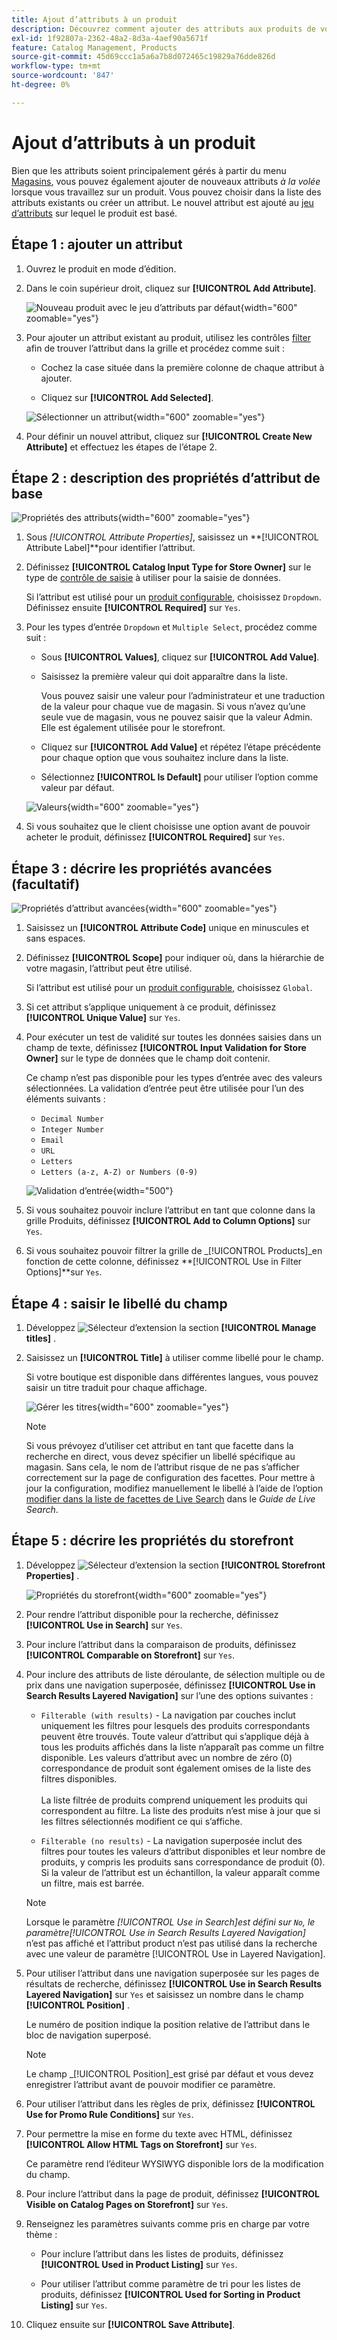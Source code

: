```yaml
---
title: Ajout d’attributs à un produit
description: Découvrez comment ajouter des attributs aux produits de votre catalogue.
exl-id: 1f92807a-2362-48a2-8d3a-4aef90a5671f
feature: Catalog Management, Products
source-git-commit: 45d69ccc1a5a6a7b8d072465c19829a76dde826d
workflow-type: tm+mt
source-wordcount: '847'
ht-degree: 0%

---
```


# Ajout d’attributs à un produit

Bien que les attributs soient principalement gérés à partir du menu [Magasins](../stores-purchase/stores-menu.md), vous pouvez également ajouter de nouveaux attributs _à la volée_ lorsque vous travaillez sur un produit. Vous pouvez choisir dans la liste des attributs existants ou créer un attribut. Le nouvel attribut est ajouté au [jeu d’attributs](../catalog/attribute-sets.md) sur lequel le produit est basé.

## Étape 1 : ajouter un attribut

1. Ouvrez le produit en mode d’édition.

1. Dans le coin supérieur droit, cliquez sur **[!UICONTROL Add Attribute]**.

   ![Nouveau produit avec le jeu d’attributs par défaut](./assets/product-attribute-add.png){width="600" zoomable="yes"}

1. Pour ajouter un attribut existant au produit, utilisez les contrôles [filter](../getting-started/admin-grid-controls.md) afin de trouver l’attribut dans la grille et procédez comme suit :

   - Cochez la case située dans la première colonne de chaque attribut à ajouter.

   - Cliquez sur **[!UICONTROL Add Selected]**.

   ![Sélectionner un attribut](./assets/product-attribute-add-select.png){width="600" zoomable="yes"}

1. Pour définir un nouvel attribut, cliquez sur **[!UICONTROL Create New Attribute]** et effectuez les étapes de l’étape 2.

## Étape 2 : description des propriétés d’attribut de base

![Propriétés des attributs](./assets/product-attribute-add-new.png){width="600" zoomable="yes"}

1. Sous _[!UICONTROL Attribute Properties]_, saisissez un **[!UICONTROL Attribute Label]**pour identifier l’attribut.

1. Définissez **[!UICONTROL Catalog Input Type for Store Owner]** sur le type de [contrôle de saisie](attributes-input-types.md) à utiliser pour la saisie de données.

   Si l’attribut est utilisé pour un [produit configurable](product-create-configurable.md), choisissez `Dropdown`. Définissez ensuite **[!UICONTROL Required]** sur `Yes`.

1. Pour les types d’entrée `Dropdown` et `Multiple Select`, procédez comme suit :

   - Sous **[!UICONTROL Values]**, cliquez sur **[!UICONTROL Add Value]**.

   - Saisissez la première valeur qui doit apparaître dans la liste.

     Vous pouvez saisir une valeur pour l’administrateur et une traduction de la valeur pour chaque vue de magasin. Si vous n’avez qu’une seule vue de magasin, vous ne pouvez saisir que la valeur Admin. Elle est également utilisée pour le storefront.

   - Cliquez sur **[!UICONTROL Add Value]** et répétez l’étape précédente pour chaque option que vous souhaitez inclure dans la liste.

   - Sélectionnez **[!UICONTROL Is Default]** pour utiliser l’option comme valeur par défaut.

   ![Valeurs](./assets/product-attribute-add-values-colors.png){width="600" zoomable="yes"}

1. Si vous souhaitez que le client choisisse une option avant de pouvoir acheter le produit, définissez **[!UICONTROL Required]** sur `Yes`.

## Étape 3 : décrire les propriétés avancées (facultatif)

![ Propriétés d’attribut avancées ](./assets/product-attribute-advanced-attribute-properties.png){width="600" zoomable="yes"}

1. Saisissez un **[!UICONTROL Attribute Code]** unique en minuscules et sans espaces.

1. Définissez **[!UICONTROL Scope]** pour indiquer où, dans la hiérarchie de votre magasin, l’attribut peut être utilisé.

   Si l’attribut est utilisé pour un [produit configurable](product-create-configurable.md), choisissez `Global`.

1. Si cet attribut s’applique uniquement à ce produit, définissez **[!UICONTROL Unique Value]** sur `Yes`.

1. Pour exécuter un test de validité sur toutes les données saisies dans un champ de texte, définissez **[!UICONTROL Input Validation for Store Owner]** sur le type de données que le champ doit contenir.

   Ce champ n’est pas disponible pour les types d’entrée avec des valeurs sélectionnées. La validation d’entrée peut être utilisée pour l’un des éléments suivants :

   - `Decimal Number`
   - `Integer Number`
   - `Email`
   - `URL`
   - `Letters`
   - `Letters (a-z, A-Z) or Numbers (0-9)`

   ![Validation d’entrée](./assets/product-attribute-input-validation.png){width="500"}

1. Si vous souhaitez pouvoir inclure l’attribut en tant que colonne dans la grille Produits, définissez **[!UICONTROL Add to Column Options]** sur `Yes`.

1. Si vous souhaitez pouvoir filtrer la grille de _[!UICONTROL Products]_en fonction de cette colonne, définissez **[!UICONTROL Use in Filter Options]**sur `Yes`.

## Étape 4 : saisir le libellé du champ

1. Développez ![Sélecteur d’extension](../assets/icon-display-expand.png) la section **[!UICONTROL Manage titles]** .

1. Saisissez un **[!UICONTROL Title]** à utiliser comme libellé pour le champ.

   Si votre boutique est disponible dans différentes langues, vous pouvez saisir un titre traduit pour chaque affichage.

   ![Gérer les titres](./assets/product-attribute-add-manage-titles.png){width="600" zoomable="yes"}

   >[!NOTE]
   >
   > Si vous prévoyez d’utiliser cet attribut en tant que facette dans la recherche en direct, vous devez spécifier un libellé spécifique au magasin. Sans cela, le nom de l’attribut risque de ne pas s’afficher correctement sur la page de configuration des facettes. Pour mettre à jour la configuration, modifiez manuellement le libellé à l’aide de l’option [modifier dans la liste de facettes de Live Search](https://experienceleague.adobe.com/en/docs/commerce/live-search/live-search-admin/facets/facets-add#step-2-edit-facet-properties-optional) dans le _Guide de Live Search_.

## Étape 5 : décrire les propriétés du storefront

1. Développez ![Sélecteur d’extension](../assets/icon-display-expand.png) la section **[!UICONTROL Storefront Properties]** .

   ![Propriétés du storefront](./assets/product-attribute-add-storefront-properties.png){width="600" zoomable="yes"}

1. Pour rendre l’attribut disponible pour la recherche, définissez **[!UICONTROL Use in Search]** sur `Yes`.

1. Pour inclure l’attribut dans la comparaison de produits, définissez **[!UICONTROL Comparable on Storefront]** sur `Yes`.

1. Pour inclure des attributs de liste déroulante, de sélection multiple ou de prix dans une navigation superposée, définissez **[!UICONTROL Use in Search Results Layered Navigation]** sur l’une des options suivantes :

   - `Filterable (with results)` - La navigation par couches inclut uniquement les filtres pour lesquels des produits correspondants peuvent être trouvés. Toute valeur d’attribut qui s’applique déjà à tous les produits affichés dans la liste n’apparaît pas comme un filtre disponible. Les valeurs d’attribut avec un nombre de zéro (0) correspondance de produit sont également omises de la liste des filtres disponibles.<br/><br/>La liste filtrée de produits comprend uniquement les produits qui correspondent au filtre. La liste des produits n’est mise à jour que si les filtres sélectionnés modifient ce qui s’affiche.

   - `Filterable (no results)` - La navigation superposée inclut des filtres pour toutes les valeurs d’attribut disponibles et leur nombre de produits, y compris les produits sans correspondance de produit (0). Si la valeur de l’attribut est un échantillon, la valeur apparaît comme un filtre, mais est barrée.

   >[!NOTE]
   >
   >Lorsque le paramètre _[!UICONTROL Use in Search]_est défini sur `No`, le paramètre_[!UICONTROL Use in Search Results Layered Navigation]_ n’est pas affiché et l’attribut product n’est pas utilisé dans la recherche avec une valeur de paramètre [!UICONTROL Use in Layered Navigation].

1. Pour utiliser l’attribut dans une navigation superposée sur les pages de résultats de recherche, définissez **[!UICONTROL Use in Search Results Layered Navigation]** sur `Yes` et saisissez un nombre dans le champ **[!UICONTROL Position]** .

   Le numéro de position indique la position relative de l’attribut dans le bloc de navigation superposé.

   >[!NOTE]
   >
   >Le champ _[!UICONTROL Position]_est grisé par défaut et vous devez enregistrer l’attribut avant de pouvoir modifier ce paramètre.

1. Pour utiliser l’attribut dans les règles de prix, définissez **[!UICONTROL Use for Promo Rule Conditions]** sur `Yes`.

1. Pour permettre la mise en forme du texte avec HTML, définissez **[!UICONTROL Allow HTML Tags on Storefront]** sur `Yes`.

   Ce paramètre rend l’éditeur WYSIWYG disponible lors de la modification du champ.

1. Pour inclure l’attribut dans la page de produit, définissez **[!UICONTROL Visible on Catalog Pages on Storefront]** sur `Yes`.

1. Renseignez les paramètres suivants comme pris en charge par votre thème :

   - Pour inclure l’attribut dans les listes de produits, définissez **[!UICONTROL Used in Product Listing]** sur `Yes`.

   - Pour utiliser l’attribut comme paramètre de tri pour les listes de produits, définissez **[!UICONTROL Used for Sorting in Product Listing]** sur `Yes`.

1. Cliquez ensuite sur **[!UICONTROL Save Attribute]**.
